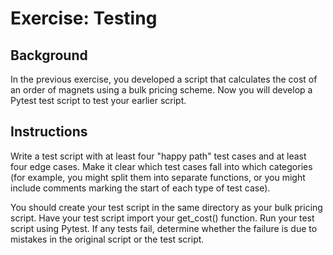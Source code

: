 # Exercise: Testing #

## Background ##
In the previous exercise, you developed a script that calculates the cost of an order of magnets using a bulk pricing scheme. Now you will develop a
Pytest test script to test your earlier script.

## Instructions ##
Write a test script with at least four "happy path" test cases and at least four edge cases. Make it clear which test cases fall into which categories
(for example, you might split them into separate functions, or you might include comments marking the start of each type of test case).

You should create your test script in the same directory as your bulk pricing script. Have your test script import your get_cost() function. Run your
test script using Pytest. If any tests fail, determine whether the failure is due to mistakes in the original script or the test script.
